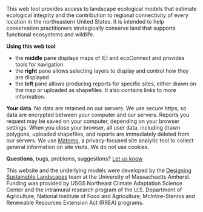 This web tool provides access to landscape ecological models that estimate ecological integrity and
the contribution to regional connectivity of every location in the northeastern United States.
It is intended to help conservation practitioners strategically conserve land that supports functional 
ecosystems and wildlife.

**Using this web tool** 
- the **middle** pane displays maps of IEI and ecoConnect and provides tools for navigation
- the **right** pane allows selecting layers to display and control how they are displayed
- the **left** pane allows producing reports for specific sites, either drawn on the map or uploaded as shapefiles. It also
contains links to more information.

**Your data**. No data are retained on our servers. We use secure https, so data are encrypted between your computer and our servers. Reports you request may be saved on your computer, depending on your browser settings. When you close your browser, all user data, including drawn polygons, uploaded shapefiles, and reports are immediately deleted from our servers. 
We use <a href="https://matomo.org/" target="_blank" rel="noopener noreferrer">Matomo</a>, a privacy-focused site analytic
tool to collect general information on site visits. We do not use cookies.

**Questions**, bugs, problems, suggestions? <a href="https://umassdsl.webgis1.com/hesk/index.php?a=add&category=5" target="_blank" rel="noopener noreferrer">Let us know</a>

This website and the underlying models were developed by the 
<a href="https://umassdsl.org" target="_blank" rel="noopener noreferrer">Designing Sustainable Landscapes</a> 
team at the University of Massachsetts Amherst. Funding was provided by USGS Northeast Climate Adaptation Science 
Center and the intramural research program of the U.S. Department of Agriculture, National Institute of Food and 
Agriculture, McIntire-Stennis and Renewable Resources Extension Act (RREA) programs.
